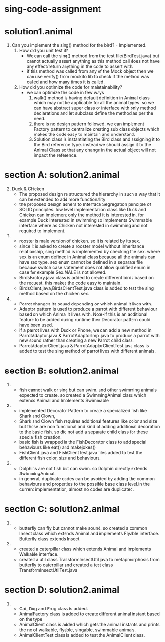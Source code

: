 # sing-code-assignment
solution1.animal
=================
1. Can you implement the sing() method for the bird? - Implemented.
   1. How did you unit test it? 
        - We can call the sing() method from the test file(BirdTest.java) but cannot actually assert anything as this method call does not have any effect/return anything in the code to assert with.
        - if this method was called from any of the Mock object then we can use verify() from mockito lib to check if the method was called and how many times it is called.
   2. How did you optimize the code for maintainability?
        - we can optimize the code in few ways
            1. walk() method is having default definition in Animal class which may not be applicable for all the animal types. so we can have abstract super class or interface with only method declarations and let subclass define the method as per the need.
            2. there is no design pattern followed. we can implement Factory pattern to centralize creating sub class objects which makes the code easy to maintain and understand.
            3. Solution class is instantiating the Bird class and assigning it to the Bird reference type. instead we should assign it to the Animal Class so that any change in the actual object will not impact the reference.
            
section A: solution2.animal
============================
2. Duck & Chicken
    - The proposed design re structured the hierarchy in such a way that it can be extended to add more functionality 
    - the proposed design adhers to Interface Segregation principle of SOLID principles. low level implementation class like Duck and Chicken can implement only the method it is interested in. for example Duck interested in swimming so implements Swimmable interface where as Chicken not interested in swimming and not required to implement.
3. 
    - rooster is male version of chicken. so it is related by its sex.
    - since it is asked to create a rooster model without inheritance relationship, sing method is implemented by checking the sex. where sex is an enum defined in Animal class because all the animals can have sex type. sex enum cannot be defined in a separate file because switch case statement does not allow qualified enum in case for example Sex.MALE is not allowed.
    - BirdsFactory.java class is added to create different birds based on the request. this makes the code easy to maintain.
    - BirdsClient.java,BirdsClientTest.java class is added to test the sing method based on the chicken sex.
4. 
    - Parrot changes its sound depending on which animal it lives with.
    - Adaptor pattern is used to produce a parrot with different behaviour based on which Animal it lives with. Note-if this is an additional feature to be added during runtime then Decorator pattern could have been used.
    - if a parrot lives with Duck or Phone, we can add a new method in ParrotAdaptor.java & ParrotAdaptorImpl.java to produce a parrot with new sound rather than creating a new Parrot child class.
    - ParrotAdaptorClient.java & ParrotAdaptorClientTest.java class is added to test the sing method of parrot lives with different animals.
    
section B: solution2.animal
============================    
1. 
    - fish cannot walk or sing but can swim. and other swimming animals expected to create. so created a SwimmingAnimal class which extends Animal and Implements Swimmable
2. 
    - implemented Decorator Pattern to create a specialized fish like Shark and Clown,
    - Shark and Clown fish requires additional features like color and size but those are non functional and kind of adding additional decoration to the basic fish. so did not add a separate child class for these special fish creation.
    - basic fish is wrapped in the FishDecorator class to add special behaviours like eat() and makejokes()
    - FishClient.java and FishClientTest.java files added to test the different fish color, size and behaviours.
3.  
    - Dolphins are not fish but can swim. so Dolphin directly extends SwimmingAnimal.
    - in general, duplicate codes can be avoided by adding the common behaviours and properties to the possible base class level.in the current implementation, almost no codes are duplicated.   

section C: solution2.animal
============================      
1. 
    - butterfly can fly but cannot make sound. so created a common Insect class which extends Animal and implements Flyable interface. Butterfly class extends Insect
2. 
    - created a caterpillar class which extends Animal and implements Walkable interface.
    - created a util class TransformInsectUtil.java to metapmorphosis from butterfly to caterpillar and created a test class TransformInsectUtilTest.java

section D: solution2.animal
============================   
 1. 
    - Cat, Dog and Frog class is added.
    - AnimalFactory class is added to create different animal instant based on the type
    - AnimalClient class is added which gets the animal instants and prints the no of walkable, flyable, singable, swimmable animals.
    - AnimalClientTest class is added to test the AnimalClient class.
